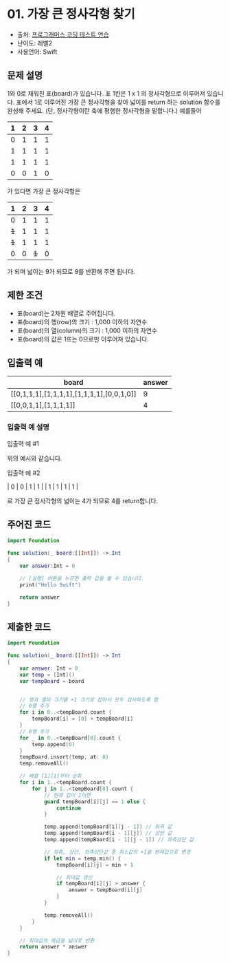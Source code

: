 # 01. 가장 큰 정사각형 찾기     

- 출처: [프로그래머스 코딩 테스트 연습](https://programmers.co.kr/learn/challenges)
- 난이도: 레벨2
- 사용언어: Swift



## 문제 설명  

1와 0로 채워진 표(board)가 있습니다. 표 1칸은 1 x 1 의 정사각형으로 이루어져 있습니다. 표에서 1로 이루어진 가장 큰 정사각형을 찾아 넓이를 return 하는 solution 함수를 완성해 주세요. (단, 정사각형이란 축에 평행한 정사각형을 말합니다.)
예를들어  

| 1 | 2 | 3 | 4 |
| - | - | - | - |
| 0 | 1 | 1 | 1 |
| 1 | 1 | 1 | 1 |
| 1 | 1 | 1 | 1 |
| 0 | 0 | 1 | 0 |

가 있다면 가장 큰 정사각형은  

| 1 | 2 | 3 | 4 |
| - | - | - | - |
| 0 | 1 | 1 | 1 |
| ~~1~~ | 1 | 1 | 1 |
| ~~1~~ | 1 | 1 | 1 |
| 0 | 0 | ~~1~~ | 0 |  

가 되며 넓이는 9가 되므로 9를 반환해 주면 됩니다.  


## 제한 조건   

- 표(board)는 2차원 배열로 주어집니다.
- 표(board)의 행(row)의 크기 : 1,000 이하의 자연수
- 표(board)의 열(column)의 크기 : 1,000 이하의 자연수
- 표(board)의 값은 1또는 0으로만 이루어져 있습니다.



## 입출력 예  

| board                                     | answer |
| ----------------------------------------- | ------ |
| [[0,1,1,1],[1,1,1,1],[1,1,1,1],[0,0,1,0]] | 9      |
| [[0,0,1,1],[1,1,1,1]]                     | 4      |



### 입출력 예 설명

입출력 예 #1  

위의 예시와 같습니다.

입출력 예 #2  

| 0 | 0 | 1 | 1 |
| 1 | 1 | 1 | 1 |

로 가장 큰 정사각형의 넓이는 4가 되므로 4를 return합니다.


## 주어진 코드  

~~~swift
import Foundation

func solution(_ board:[[Int]]) -> Int
{
    var answer:Int = 0

    // [실행] 버튼을 누르면 출력 값을 볼 수 있습니다.
    print("Hello Swift")

    return answer
}
~~~



## 제출한 코드  

~~~swift
import Foundation

func solution(_ board:[[Int]]) -> Int
{
    var answer: Int = 0
    var temp = [Int]()
    var tempBoard = board


    // 행과 열의 크기를 +1 크기로 잡아서 모두 검사하도록 함
    // 0열 추가
    for i in 0..<tempBoard.count {
        tempBoard[i] = [0] + tempBoard[i]
    }
    // 0행 추가
    for _ in 0..<tempBoard[0].count {
        temp.append(0)
    }
    tempBoard.insert(temp, at: 0)
    temp.removeAll()

    // 배열 [1][1]부터 순회
    for i in 1..<tempBoard.count {
        for j in 1..<tempBoard[0].count {
            // 현재 값이 1이면
            guard tempBoard[i][j] == 1 else {
                continue
            }

            temp.append(tempBoard[i][j - 1]) // 좌측 값
            temp.append(tempBoard[i - 1][j]) // 상단 값
            temp.append(tempBoard[i - 1][j - 1]) // 좌측상단 값

            // 좌측, 상단, 좌측상단값 중 최소값의 +1을 현재값으로 변경
            if let min = temp.min() {
                tempBoard[i][j] = min + 1

                // 최대값 갱신
                if tempBoard[i][j] > answer {
                    answer = tempBoard[i][j]
                }
            }

            temp.removeAll()
        }
    }

    // 최대값의 제곱을 넓이로 반환
    return answer * answer
}
~~~
